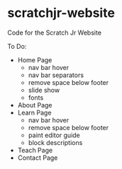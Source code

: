 scratchjr-website
=================

Code for the Scratch Jr Website

To Do:
- Home Page
  - nav bar hover
  - nav bar separators
  - remove space below footer
  - slide show
  - fonts
- About Page
- Learn Page
  - nav bar hover
  - remove space below footer
  - paint editor guide
  - block descriptions
- Teach Page
- Contact Page
